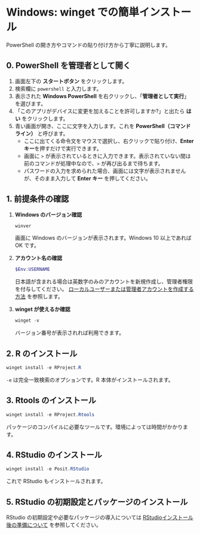 # Windows: winget での簡単インストール

PowerShell の開き方やコマンドの貼り付け方から丁寧に説明します。

## 0. PowerShell を管理者として開く

1. 画面左下の **スタートボタン** をクリックします。
2. 検索欄に `powershell` と入力します。
3. 表示された **Windows PowerShell** を右クリックし、「**管理者として実行**」を選びます。
4. 「このアプリがデバイスに変更を加えることを許可しますか?」と出たら **はい** をクリックします。
5. 青い画面が開き、ここに文字を入力します。これを **PowerShell（コマンドライン）** と呼びます。
   - ここに出てくる命令文をマウスで選択し、右クリックで貼り付け、**Enter キー**を押すだけで実行できます。
   - 画面に `>` が表示されているときに入力できます。表示されていない間は前のコマンドが処理中なので、`>` が再び出るまで待ちます。
   - パスワードの入力を求められた場合、画面には文字が表示されませんが、そのまま入力して **Enter キー** を押してください。

## 1. 前提条件の確認

1. **Windows のバージョン確認**

    ```powershell
    winver
    ```

    画面に Windows のバージョンが表示されます。Windows 10 以上であれば OK です。

2. **アカウント名の確認**

    ```powershell
    $Env:USERNAME
    ```

    日本語が含まれる場合は英数字のみのアカウントを新規作成し、管理者権限を付与してください。
    [ローカルユーザーまたは管理者アカウントを作成する方法](https://support.microsoft.com/ja-jp/windows/create-a-local-user-or-administrator-account-in-windows-20f7d0d1-70f5-4102-9039-0a5a603b005e) を参照します。

3. **winget が使えるか確認**

    ```powershell
    winget -v
    ```

    バージョン番号が表示されれば利用できます。

## 2. R のインストール

```powershell
winget install -e RProject.R
```

`-e` は完全一致検索のオプションです。R 本体がインストールされます。

## 3. Rtools のインストール

```powershell
winget install -e RProject.Rtools
```

パッケージのコンパイルに必要なツールです。環境によっては時間がかかります。

## 4. RStudio のインストール

```powershell
winget install -e Posit.RStudio
```

これで RStudio もインストールされます。

## 5. RStudio の初期設定とパッケージのインストール

RStudio の初期設定や必要なパッケージの導入については [RStudioインストール後の準備について](rstudio-post-install.md) を参照してください。
